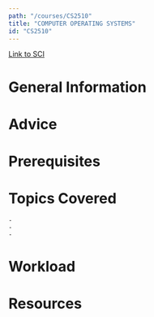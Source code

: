 ```yaml
---
path: "/courses/CS2510"
title: "COMPUTER OPERATING SYSTEMS"
id: "CS2510"
---
```

[Link to SCI]("http://courses.sci.pitt.edu/courses/courses/view/CS-2510")

# General Information

# Advice


# Prerequisites
<!-- PREREQ_REPLACEMENT (Do not remove) -->

<!-- END PREREQ_REPLACEMENT (Do not remove) -->
# Topics Covered
	- 
	-
	-
# Workload

<!-- TESTIMONIALS
# Testimonials
This gets replaced with Gatsby, its
data comes from Google Sheets for easier
editing!
-->

# Resources
